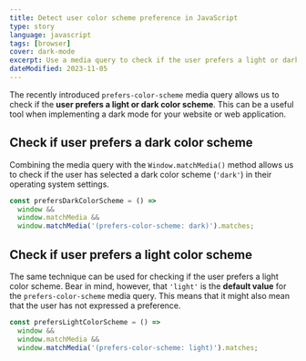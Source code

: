 ```yaml
---
title: Detect user color scheme preference in JavaScript
type: story
language: javascript
tags: [browser]
cover: dark-mode
excerpt: Use a media query to check if the user prefers a light or dark color scheme.
dateModified: 2023-11-05
---
```


The recently introduced `prefers-color-scheme` media query allows us to check if the **user prefers a light or dark color scheme**. This can be a useful tool when implementing a dark mode for your website or web application.

## Check if user prefers a dark color scheme

Combining the media query with the `Window.matchMedia()` method allows us to check if the user has selected a dark color scheme (`'dark'`) in their operating system settings.

```js
const prefersDarkColorScheme = () =>
  window &&
  window.matchMedia &&
  window.matchMedia('(prefers-color-scheme: dark)').matches;
```

## Check if user prefers a light color scheme

The same technique can be used for checking if the user prefers a light color scheme. Bear in mind, however, that `'light'` is the **default value** for the `prefers-color-scheme` media query. This means that it might also mean that the user has not expressed a preference.

```js
const prefersLightColorScheme = () =>
  window &&
  window.matchMedia &&
  window.matchMedia('(prefers-color-scheme: light)').matches;
```

